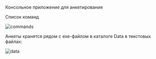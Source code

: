 Консольное приложение для анкетирования

Список команд

![commands](https://user-images.githubusercontent.com/15001513/30929003-a1c3427c-a3d6-11e7-931d-6c42e086b890.png)

Анкеты хранятся рядом с exe-файлом в каталоге Data в текстовых файлах:

![data](https://user-images.githubusercontent.com/15001513/30929022-aaa570d6-a3d6-11e7-958f-2c688ecba616.png)
